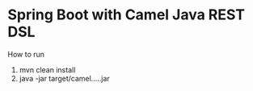 # Spring Boot with Camel Java REST DSL
How to run
1) mvn clean install
2) java -jar target/camel.....jar
